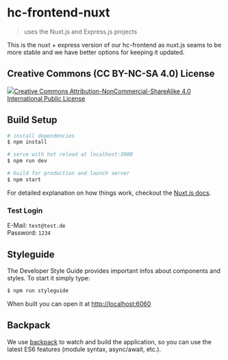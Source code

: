 # hc-frontend-nuxt
> uses the Nuxt.js and Express.js projects

This is the nuxt + express version of our hc-frontend as nuxt.js seams to be more stable and we have better options for keeping it updated.

## Creative Commons (CC BY-NC-SA 4.0) License

<img src="https://licensebuttons.net/l/by-nc-sa/4.0/88x31.png"/>[Creative Commons Attribution-NonCommercial-ShareAlike 4.0 International Public License](https://creativecommons.org/licenses/by-nc-sa/4.0/)
 
## Build Setup

``` bash
# install dependencies
$ npm install

# serve with hot reload at localhost:3000
$ npm run dev

# build for production and launch server
$ npm start
```

For detailed explanation on how things work, checkout the [Nuxt.js docs](https://github.com/nuxt/nuxt.js).

### Test Login

E-Mail: `test@test.de`  
Password: `1234`

## Styleguide

The Developer Style Guide provides important infos about components and styles. To start it simply type:

``` bash
$ npm run styleguide
```
When built you can open it at [http://localhost:6060](http://localhost:6060)

## Backpack

We use [backpack](https://github.com/palmerhq/backpack) to watch and build the application, so you can use the latest ES6 features (module syntax, async/await, etc.).
